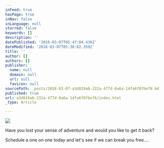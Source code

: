 ```yaml
---
inFeed: true
hasPage: true
inNav: false
inLanguage: null
starred: false
keywords: []
description: ''
datePublished: '2016-03-07T05:47:04.436Z'
dateModified: '2016-03-07T05:38:02.359Z'
title: ''
author: []
authors: []
publisher:
  name: null
  domain: null
  url: null
  favicon: null
sourcePath: _posts/2016-03-07-a3d819a6-232a-477d-8a6a-14fa6f0fbe76.md
published: true
url: a3d819a6-232a-477d-8a6a-14fa6f0fbe76/index.html
_type: Article

---
```

![](https://the-grid-user-content.s3-us-west-2.amazonaws.com/aba9e2d6-ad0d-42f7-882e-463b16345499.png)

Have you lost your sense of adventure and would you like to get it back?  

Schedule a one on one today and let's see if we can break you free....